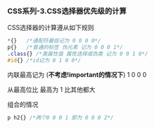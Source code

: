### CSS系列-3.CSS选择器优先级的计算

CSS选择器的计算遵从如下规则

```css
*{}   /*通配符最低记为 0 0 0 0*/
p{}   /*普通的标签 伪元素 记为 0 0 0 1*/
.class{} /*类属性值 属性选择或伪类 记为 0 0 1 0*/
#id{} /*id记为 0 1 0 0*/
```
内联最高记为 (**不考虑!important的情况下**) 1 0 0 0 

从最高位比 最高为 1 比其他都大

组合的情况
```css
p h2{} /*两个0 0 0 1 即为 0 0 0 2*/
```
